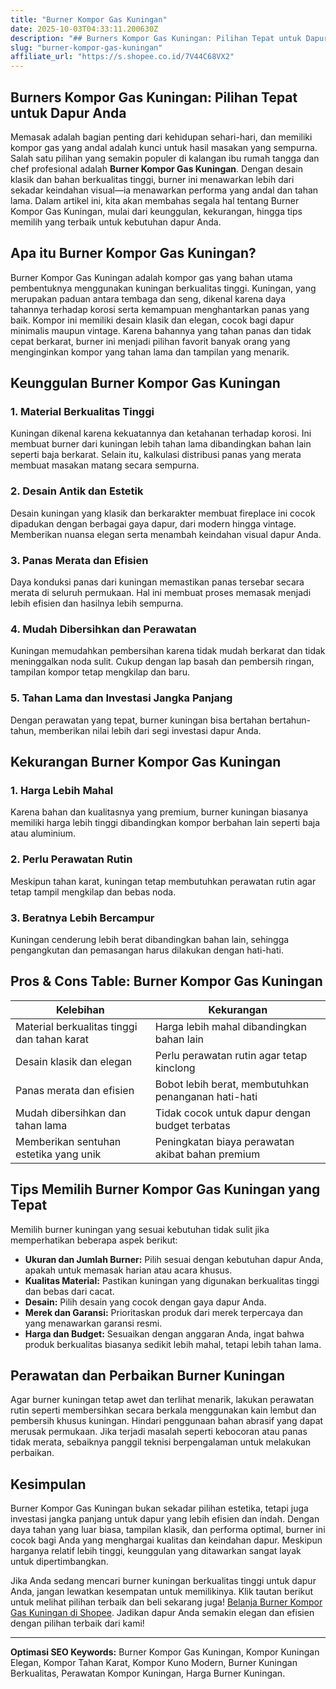 ```yaml
---
title: "Burner Kompor Gas Kuningan"
date: 2025-10-03T04:33:11.200630Z
description: "## Burners Kompor Gas Kuningan: Pilihan Tepat untuk Dapur Anda..."
slug: "burner-kompor-gas-kuningan"
affiliate_url: "https://s.shopee.co.id/7V44C68VX2"
---
```

## Burners Kompor Gas Kuningan: Pilihan Tepat untuk Dapur Anda

Memasak adalah bagian penting dari kehidupan sehari-hari, dan memiliki kompor gas yang andal adalah kunci untuk hasil masakan yang sempurna. Salah satu pilihan yang semakin populer di kalangan ibu rumah tangga dan chef profesional adalah **Burner Kompor Gas Kuningan**. Dengan desain klasik dan bahan berkualitas tinggi, burner ini menawarkan lebih dari sekadar keindahan visual—ia menawarkan performa yang andal dan tahan lama. Dalam artikel ini, kita akan membahas segala hal tentang Burner Kompor Gas Kuningan, mulai dari keunggulan, kekurangan, hingga tips memilih yang terbaik untuk kebutuhan dapur Anda.

## Apa itu Burner Kompor Gas Kuningan?

Burner Kompor Gas Kuningan adalah kompor gas yang bahan utama pembentuknya menggunakan kuningan berkualitas tinggi. Kuningan, yang merupakan paduan antara tembaga dan seng, dikenal karena daya tahannya terhadap korosi serta kemampuan menghantarkan panas yang baik. Kompor ini memiliki desain klasik dan elegan, cocok bagi dapur minimalis maupun vintage. Karena bahannya yang tahan panas dan tidak cepat berkarat, burner ini menjadi pilihan favorit banyak orang yang menginginkan kompor yang tahan lama dan tampilan yang menarik.

## Keunggulan Burner Kompor Gas Kuningan

### 1. Material Berkualitas Tinggi

Kuningan dikenal karena kekuatannya dan ketahanan terhadap korosi. Ini membuat burner dari kuningan lebih tahan lama dibandingkan bahan lain seperti baja berkarat. Selain itu, kalkulasi distribusi panas yang merata membuat masakan matang secara sempurna.

### 2. Desain Antik dan Estetik

Desain kuningan yang klasik dan berkarakter membuat fireplace ini cocok dipadukan dengan berbagai gaya dapur, dari modern hingga vintage. Memberikan nuansa elegan serta menambah keindahan visual dapur Anda.

### 3. Panas Merata dan Efisien

Daya konduksi panas dari kuningan memastikan panas tersebar secara merata di seluruh permukaan. Hal ini membuat proses memasak menjadi lebih efisien dan hasilnya lebih sempurna.

### 4. Mudah Dibersihkan dan Perawatan

Kuningan memudahkan pembersihan karena tidak mudah berkarat dan tidak meninggalkan noda sulit. Cukup dengan lap basah dan pembersih ringan, tampilan kompor tetap mengkilap dan baru.

### 5. Tahan Lama dan Investasi Jangka Panjang

Dengan perawatan yang tepat, burner kuningan bisa bertahan bertahun-tahun, memberikan nilai lebih dari segi investasi dapur Anda.

## Kekurangan Burner Kompor Gas Kuningan

### 1. Harga Lebih Mahal

Karena bahan dan kualitasnya yang premium, burner kuningan biasanya memiliki harga lebih tinggi dibandingkan kompor berbahan lain seperti baja atau aluminium.

### 2. Perlu Perawatan Rutin

Meskipun tahan karat, kuningan tetap membutuhkan perawatan rutin agar tetap tampil mengkilap dan bebas noda.

### 3. Beratnya Lebih Bercampur

Kuningan cenderung lebih berat dibandingkan bahan lain, sehingga pengangkutan dan pemasangan harus dilakukan dengan hati-hati.

## Pros & Cons Table: Burner Kompor Gas Kuningan

| **Kelebihan**                               | **Kekurangan**                            |
|--------------------------------------------|-------------------------------------------|
| Material berkualitas tinggi dan tahan karat| Harga lebih mahal dibandingkan bahan lain|
| Desain klasik dan elegan                 | Perlu perawatan rutin agar tetap kinclong |
| Panas merata dan efisien                   | Bobot lebih berat, membutuhkan penanganan hati-hati |
| Mudah dibersihkan dan tahan lama        | Tidak cocok untuk dapur dengan budget terbatas |
| Memberikan sentuhan estetika yang unik  | Peningkatan biaya perawatan akibat bahan premium |

## Tips Memilih Burner Kompor Gas Kuningan yang Tepat

Memilih burner kuningan yang sesuai kebutuhan tidak sulit jika memperhatikan beberapa aspek berikut:

- **Ukuran dan Jumlah Burner:** Pilih sesuai dengan kebutuhan dapur Anda, apakah untuk memasak harian atau acara khusus.
- **Kualitas Material:** Pastikan kuningan yang digunakan berkualitas tinggi dan bebas dari cacat.
- **Desain:** Pilih desain yang cocok dengan gaya dapur Anda.
- **Merek dan Garansi:** Prioritaskan produk dari merek terpercaya dan yang menawarkan garansi resmi.
- **Harga dan Budget:** Sesuaikan dengan anggaran Anda, ingat bahwa produk berkualitas biasanya sedikit lebih mahal, tetapi lebih tahan lama.

## Perawatan dan Perbaikan Burner Kuningan

Agar burner kuningan tetap awet dan terlihat menarik, lakukan perawatan rutin seperti membersihkan secara berkala menggunakan kain lembut dan pembersih khusus kuningan. Hindari penggunaan bahan abrasif yang dapat merusak permukaan. Jika terjadi masalah seperti kebocoran atau panas tidak merata, sebaiknya panggil teknisi berpengalaman untuk melakukan perbaikan.

## Kesimpulan

Burner Kompor Gas Kuningan bukan sekadar pilihan estetika, tetapi juga investasi jangka panjang untuk dapur yang lebih efisien dan indah. Dengan daya tahan yang luar biasa, tampilan klasik, dan performa optimal, burner ini cocok bagi Anda yang menghargai kualitas dan keindahan dapur. Meskipun harganya relatif lebih tinggi, keunggulan yang ditawarkan sangat layak untuk dipertimbangkan.

Jika Anda sedang mencari burner kuningan berkualitas tinggi untuk dapur Anda, jangan lewatkan kesempatan untuk memilikinya. Klik tautan berikut untuk melihat pilihan terbaik dan beli sekarang juga! [Belanja Burner Kompor Gas Kuningan di Shopee](https://s.shopee.co.id/7V44C68VX2). Jadikan dapur Anda semakin elegan dan efisien dengan pilihan terbaik dari kami!

---

**Optimasi SEO Keywords:** Burner Kompor Gas Kuningan, Kompor Kuningan Elegan, Kompor Tahan Karat, Kompor Kuno Modern, Burner Kuningan Berkualitas, Perawatan Kompor Kuningan, Harga Burner Kuningan.